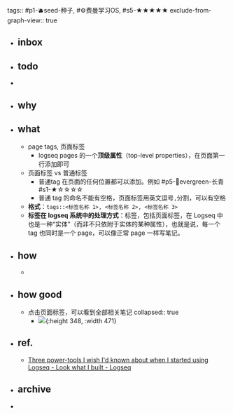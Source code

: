 tags:: #p1-🫐seed-种子, #⚙️费曼学习OS, #s5-★★★★★ 
exclude-from-graph-view:: true

- ## inbox
- ## todo
-
- ## why
- ## what
	- page tags, 页面标签
		- logseq pages 的一个**顶级属性**（top-level properties），在页面第一行添加即可
	- 页面标签 vs 普通标签
		- 普通tag 在页面的任何位置都可以添加。例如 #p5-🌲evergreen-长青 #s1-★☆☆☆☆
		- 普通 tag 的命名不能有空格，页面标签用英文逗号`,`分割，可以有空格
	- **格式**：`tags::<标签名称 1>, <标签名称 2>, <标签名称 3>`
	- **标签在 logseq 系统中的处理方式**：标签，包括页面标签，在 Logseq 中也是一种“实体”（而非不只依附于实体的某种属性），也就是说，每一个 tag 也同时是一个 page，可以像正常 page 一样写笔记。
- ## how
	-
- ## how good
	- 点击页面标签，可以看到全部相关笔记
	  collapsed:: true
		- ![](https://img.candobear.com/CleanShot%202023-12-20%20at%2016.29.54@2x.png){:height 348, :width 471}
- ## ref.
	- [Three power-tools I wish I'd known about when I started using Logseq - Look what I built - Logseq](https://discuss.logseq.com/t/three-power-tools-i-wish-id-known-about-when-i-started-using-logseq/1683)
- ## archive
-